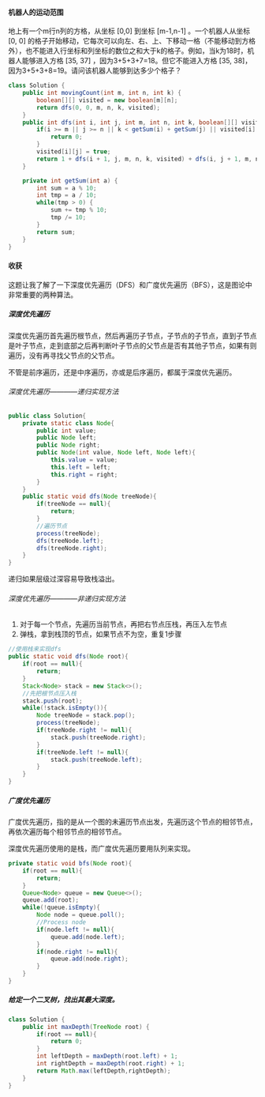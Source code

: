 #### 机器人的运动范围
地上有一个m行n列的方格，从坐标 [0,0] 到坐标 [m-1,n-1] 。一个机器人从坐标 [0, 0] 的格子开始移动，它每次可以向左、右、上、下移动一格（不能移动到方格外），也不能进入行坐标和列坐标的数位之和大于k的格子。例如，当k为18时，机器人能够进入方格 [35, 37] ，因为3+5+3+7=18。但它不能进入方格 [35, 38]，因为3+5+3+8=19。请问该机器人能够到达多少个格子？
```Java
class Solution {
    public int movingCount(int m, int n, int k) {
        boolean[][] visited = new boolean[m][n];
        return dfs(0, 0, m, n, k, visited);
    }
    public int dfs(int i, int j, int m, int n, int k, boolean[][] visited) {
        if(i >= m || j >= n || k < getSum(i) + getSum(j) || visited[i][j]) {
            return 0;
        }
        visited[i][j] = true;
        return 1 + dfs(i + 1, j, m, n, k, visited) + dfs(i, j + 1, m, n, k, visited);
    }

    private int getSum(int a) {
        int sum = a % 10;
        int tmp = a / 10;
        while(tmp > 0) {
            sum += tmp % 10;
            tmp /= 10;
        }
        return sum;
    }
}
```

#### 收获
这题让我了解了一下深度优先遍历（DFS）和广度优先遍历（BFS），这是图论中非常重要的两种算法。

##### 深度优先遍历
深度优先遍历首先遍历根节点，然后再遍历子节点，子节点的子节点，直到子节点是叶子节点，走到底部之后再判断叶子节点的父节点是否有其他子节点，如果有则遍历，没有再寻找父节点的父节点。

不管是前序遍历，还是中序遍历，亦或是后序遍历，都属于深度优先遍历。

###### 深度优先遍历————递归实现方法
```Java
public class Solution{
    private static class Node{
        public int value;
        public Node left;
        public Node right;
        public Node(int value, Node left, Node left){
            this.value = value;
            this.left = left;
            this.right = right;
        }
    }
    public static void dfs(Node treeNode){
        if(treeNode == null){
            return;
        }
        //遍历节点
        process(treeNode);
        dfs(treeNode.left);
        dfs(treeNode.right);
    }
}
```
递归如果层级过深容易导致栈溢出。

###### 深度优先遍历————非递归实现方法
1. 对于每一个节点，先遍历当前节点，再把右节点压栈，再压入左节点
2. 弹栈，拿到栈顶的节点，如果节点不为空，重复1步骤
```Java
//使用栈来实现dfs
public static void dfs(Node root){
    if(root == null){
        return;
    }
    Stack<Node> stack = new Stack<>();
    //先把根节点压入栈
    stack.push(root);
    while(!stack.isEmpty()){
        Node treeNode = stack.pop();
        process(treeNode);
        if(treeNode.right != null){
            stack.push(treeNode.right);
        }
        if(treeNode.left != null){
            stack.push(treeNode.left);
        }
    }
}
```

##### 广度优先遍历
广度优先遍历，指的是从一个图的未遍历节点出发，先遍历这个节点的相邻节点，再依次遍历每个相邻节点的相邻节点。

深度优先遍历使用的是栈，而广度优先遍历要用队列来实现。
```Java
private static void bfs(Node root){
    if(root == null){
        return;
    }
    Queue<Node> queue = new Queue<>();
    queue.add(root);
    while(!queue.isEmpty){
        Node node = queue.poll();
        //Process node
        if(node.left != null){
            queue.add(node.left);
        }
        if(node.right != null){
            queue.add(node.right);
        }
    }
}
```

#####  给定一个二叉树，找出其最大深度。
```Java
class Solution {
    public int maxDepth(TreeNode root) {
        if(root == null){
            return 0;
        }
        int leftDepth = maxDepth(root.left) + 1;
        int rightDepth = maxDepth(root.right) + 1;
        return Math.max(leftDepth,rightDepth);
    }
}
```































